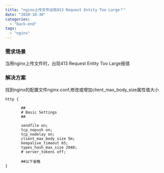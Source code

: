 ```yaml
---
title: "nginx上传文件出现413 Request Entity Too Large？"
date: "2020-10-30"
categories: 
  - "back-end"
tags: 
  - "nginx"
---
```


### 需求场景

当用nginx上传文件时，出现413 Request Entity Too Large报错

### 解决方案

找到nginx的配置文件nginx.conf,修改或增加client\_max\_body\_size属性值大小

```
http {

       ##
       # Basic Settings
       ##

       sendfile on;
       tcp_nopush on;
       tcp_nodelay on;
       client_max_body_size 5m;
       keepalive_timeout 65;
       types_hash_max_size 2048;
       # server_tokens off;

       ##以下省略
}
```
